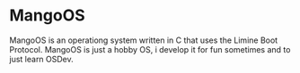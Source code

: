 # MangoOS
MangoOS is an operationg system written in C that uses the Limine Boot Protocol.
MangoOS is just a hobby OS, i develop it for fun sometimes and to just learn OSDev.
